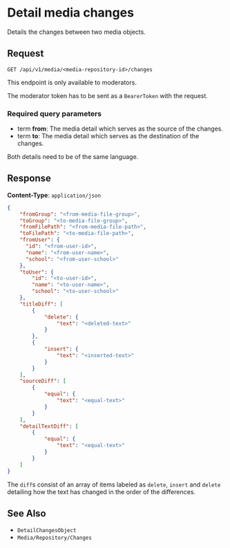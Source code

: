 # Detail media changes

Details the changes between two media objects.

## Request

    GET /api/v1/media/<media-repository-id>/changes

This endpoint is only available to moderators.

The moderator token has to be sent as a `BearerToken` with the request.

### Required query parameters

- term **from**: The media detail which serves as the source of the changes.
- term **to**: The media detail which serves as the destination of the changes.

Both details need to be of the same language.

## Response

**Content-Type**: `application/json`

```json
{
    "fromGroup": "<from-media-file-group>",
    "toGroup": "<to-media-file-group>",
    "fromFilePath": "<from-media-file-path>",
    "toFilePath": "<to-media-file-path>",
    "fromUser": {
      "id": "<from-user-id>",
      "name": "<from-user-name>",
      "school": "<from-user-school>"
    },
    "toUser": {
        "id": "<to-user-id>",
        "name": "<to-user-name>",
        "school": "<to-user-school>"
    },
    "titleDiff": [
        {
            "delete": {
                "text": "<deleted-text>"
            }
        },
        {
            "insert": {
                "text": "<inserted-text>"
            }
        }
    ],
    "sourceDiff": [
        {
            "equal": {
                "text": "<equal-text>"
            }
        }
    ],
    "detailTextDiff": [
        {
            "equal": {
                "text": "<equal-text>"
            }
        }
    ]
}
```

The `diff`s consist of an array of items labeled as `delete`, `insert` and `delete` detailing how the text has changed in the order of the differences. 

## See Also

* ``DetailChangesObject``
* ``Media/Repository/Changes``
